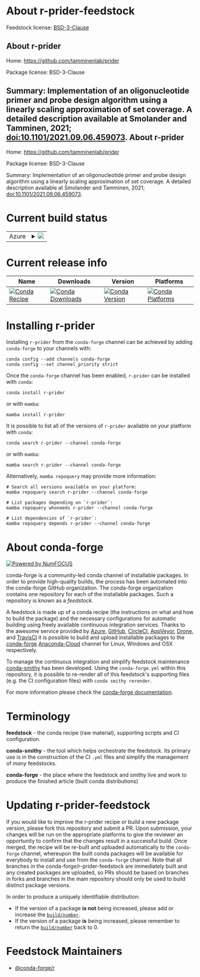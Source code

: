 About r-prider-feedstock
========================

Feedstock license: [BSD-3-Clause](https://github.com/conda-forge/r-prider-feedstock/blob/main/LICENSE.txt)

About r-prider
--------------

Home: https://github.com/tamminenlab/prider

Package license: BSD-3-Clause

Summary: Implementation of an oligonucleotide primer and probe design algorithm using a linearly scaling approximation of set coverage. A detailed description available at Smolander and Tamminen, 2021; <doi:10.1101/2021.09.06.459073>.
About r-prider
--------------

Home: https://github.com/tamminenlab/prider

Package license: BSD-3-Clause

Summary: Implementation of an oligonucleotide primer and probe design algorithm using a linearly scaling approximation of set coverage. A detailed description available at Smolander and Tamminen, 2021; <doi:10.1101/2021.09.06.459073>.

Current build status
====================


<table>
    
  <tr>
    <td>Azure</td>
    <td>
      <details>
        <summary>
          <a href="https://dev.azure.com/conda-forge/feedstock-builds/_build/latest?definitionId=16159&branchName=main">
            <img src="https://dev.azure.com/conda-forge/feedstock-builds/_apis/build/status/r-prider-feedstock?branchName=main">
          </a>
        </summary>
        <table>
          <thead><tr><th>Variant</th><th>Status</th></tr></thead>
          <tbody><tr>
              <td>linux_64_r_base4.2</td>
              <td>
                <a href="https://dev.azure.com/conda-forge/feedstock-builds/_build/latest?definitionId=16159&branchName=main">
                  <img src="https://dev.azure.com/conda-forge/feedstock-builds/_apis/build/status/r-prider-feedstock?branchName=main&jobName=linux&configuration=linux%20linux_64_r_base4.2" alt="variant">
                </a>
              </td>
            </tr><tr>
              <td>linux_64_r_base4.3</td>
              <td>
                <a href="https://dev.azure.com/conda-forge/feedstock-builds/_build/latest?definitionId=16159&branchName=main">
                  <img src="https://dev.azure.com/conda-forge/feedstock-builds/_apis/build/status/r-prider-feedstock?branchName=main&jobName=linux&configuration=linux%20linux_64_r_base4.3" alt="variant">
                </a>
              </td>
            </tr><tr>
              <td>osx_64_r_base4.2</td>
              <td>
                <a href="https://dev.azure.com/conda-forge/feedstock-builds/_build/latest?definitionId=16159&branchName=main">
                  <img src="https://dev.azure.com/conda-forge/feedstock-builds/_apis/build/status/r-prider-feedstock?branchName=main&jobName=osx&configuration=osx%20osx_64_r_base4.2" alt="variant">
                </a>
              </td>
            </tr><tr>
              <td>osx_64_r_base4.3</td>
              <td>
                <a href="https://dev.azure.com/conda-forge/feedstock-builds/_build/latest?definitionId=16159&branchName=main">
                  <img src="https://dev.azure.com/conda-forge/feedstock-builds/_apis/build/status/r-prider-feedstock?branchName=main&jobName=osx&configuration=osx%20osx_64_r_base4.3" alt="variant">
                </a>
              </td>
            </tr><tr>
              <td>win_64</td>
              <td>
                <a href="https://dev.azure.com/conda-forge/feedstock-builds/_build/latest?definitionId=16159&branchName=main">
                  <img src="https://dev.azure.com/conda-forge/feedstock-builds/_apis/build/status/r-prider-feedstock?branchName=main&jobName=win&configuration=win%20win_64_" alt="variant">
                </a>
              </td>
            </tr>
          </tbody>
        </table>
      </details>
    </td>
  </tr>
</table>

Current release info
====================

| Name | Downloads | Version | Platforms |
| --- | --- | --- | --- |
| [![Conda Recipe](https://img.shields.io/badge/recipe-r--prider-green.svg)](https://anaconda.org/conda-forge/r-prider) | [![Conda Downloads](https://img.shields.io/conda/dn/conda-forge/r-prider.svg)](https://anaconda.org/conda-forge/r-prider) | [![Conda Version](https://img.shields.io/conda/vn/conda-forge/r-prider.svg)](https://anaconda.org/conda-forge/r-prider) | [![Conda Platforms](https://img.shields.io/conda/pn/conda-forge/r-prider.svg)](https://anaconda.org/conda-forge/r-prider) |

Installing r-prider
===================

Installing `r-prider` from the `conda-forge` channel can be achieved by adding `conda-forge` to your channels with:

```
conda config --add channels conda-forge
conda config --set channel_priority strict
```

Once the `conda-forge` channel has been enabled, `r-prider` can be installed with `conda`:

```
conda install r-prider
```

or with `mamba`:

```
mamba install r-prider
```

It is possible to list all of the versions of `r-prider` available on your platform with `conda`:

```
conda search r-prider --channel conda-forge
```

or with `mamba`:

```
mamba search r-prider --channel conda-forge
```

Alternatively, `mamba repoquery` may provide more information:

```
# Search all versions available on your platform:
mamba repoquery search r-prider --channel conda-forge

# List packages depending on `r-prider`:
mamba repoquery whoneeds r-prider --channel conda-forge

# List dependencies of `r-prider`:
mamba repoquery depends r-prider --channel conda-forge
```


About conda-forge
=================

[![Powered by
NumFOCUS](https://img.shields.io/badge/powered%20by-NumFOCUS-orange.svg?style=flat&colorA=E1523D&colorB=007D8A)](https://numfocus.org)

conda-forge is a community-led conda channel of installable packages.
In order to provide high-quality builds, the process has been automated into the
conda-forge GitHub organization. The conda-forge organization contains one repository
for each of the installable packages. Such a repository is known as a *feedstock*.

A feedstock is made up of a conda recipe (the instructions on what and how to build
the package) and the necessary configurations for automatic building using freely
available continuous integration services. Thanks to the awesome service provided by
[Azure](https://azure.microsoft.com/en-us/services/devops/), [GitHub](https://github.com/),
[CircleCI](https://circleci.com/), [AppVeyor](https://www.appveyor.com/),
[Drone](https://cloud.drone.io/welcome), and [TravisCI](https://travis-ci.com/)
it is possible to build and upload installable packages to the
[conda-forge](https://anaconda.org/conda-forge) [Anaconda-Cloud](https://anaconda.org/)
channel for Linux, Windows and OSX respectively.

To manage the continuous integration and simplify feedstock maintenance
[conda-smithy](https://github.com/conda-forge/conda-smithy) has been developed.
Using the ``conda-forge.yml`` within this repository, it is possible to re-render all of
this feedstock's supporting files (e.g. the CI configuration files) with ``conda smithy rerender``.

For more information please check the [conda-forge documentation](https://conda-forge.org/docs/).

Terminology
===========

**feedstock** - the conda recipe (raw material), supporting scripts and CI configuration.

**conda-smithy** - the tool which helps orchestrate the feedstock.
                   Its primary use is in the construction of the CI ``.yml`` files
                   and simplify the management of *many* feedstocks.

**conda-forge** - the place where the feedstock and smithy live and work to
                  produce the finished article (built conda distributions)


Updating r-prider-feedstock
===========================

If you would like to improve the r-prider recipe or build a new
package version, please fork this repository and submit a PR. Upon submission,
your changes will be run on the appropriate platforms to give the reviewer an
opportunity to confirm that the changes result in a successful build. Once
merged, the recipe will be re-built and uploaded automatically to the
`conda-forge` channel, whereupon the built conda packages will be available for
everybody to install and use from the `conda-forge` channel.
Note that all branches in the conda-forge/r-prider-feedstock are
immediately built and any created packages are uploaded, so PRs should be based
on branches in forks and branches in the main repository should only be used to
build distinct package versions.

In order to produce a uniquely identifiable distribution:
 * If the version of a package **is not** being increased, please add or increase
   the [``build/number``](https://docs.conda.io/projects/conda-build/en/latest/resources/define-metadata.html#build-number-and-string).
 * If the version of a package **is** being increased, please remember to return
   the [``build/number``](https://docs.conda.io/projects/conda-build/en/latest/resources/define-metadata.html#build-number-and-string)
   back to 0.

Feedstock Maintainers
=====================

* [@conda-forge/r](https://github.com/conda-forge/r/)

